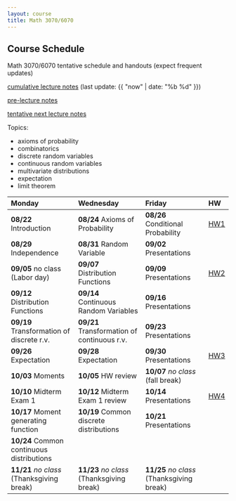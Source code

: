 ```yaml
---
layout: course
title: Math 3070/6070
---
```


## Course Schedule

Math 3070/6070 tentative schedule and handouts (expect frequent updates)

[cumulative lecture notes](../notes/combined.pdf) (last update: {{ "now" | date: "%b %d" }})

[pre-lecture notes](../notes/current.pdf)

[tentative next lecture notes](../notes/next.pdf)

<!---->

Topics:

- axioms of probability
- combinatorics
- discrete random variables
- continuous random variables
- multivariate distributions
- expectation
- limit theorem


| Monday | Wednesday | Friday | HW |
|:-----------|:-----------|:------------|:---|
| **08/22** Introduction | **08/24** Axioms of Probability | **08/26** Conditional Probability | [HW1](../HW/HW1/HW1.pdf) |
|**08/29** Independence | **08/31** Random Variable | **09/02** Presentations | |
|**09/05** no class (Labor day)| **09/07** Distribution Functions | **09/09** Presentations | [HW2](../HW/HW2/HW2.pdf)|
|**09/12** Distribution Functions | **09/14** Continuous Random Variables | **09/16** Presentations | |
|**09/19** Transformation of discrete r.v. | **09/21** Transformation of continuous r.v.  |  **09/23** Presentations| |
| **09/26** Expectation |**09/28** Expectation | **09/30** Presentations | [HW3](../HW/HW3/HW3.pdf)|
| **10/03** Moments | **10/05** HW review | **10/07** _no class_ (fall break) | |
| **10/10** Midterm Exam 1| **10/12** Midterm Exam 1 review | **10/14** Presentations | [HW4](../HW/HW4/HW4.pdf) |
| **10/17** Moment generating function | **10/19** Common discrete distributions |**10/21** Presentations | |
| **10/24** Common continuous distributions | | |
| **11/21** _no class_ (Thanksgiving break) | **11/23** _no class_ (Thanksgiving break) | **11/25** _no class_ (Thanksgiving break) | |
